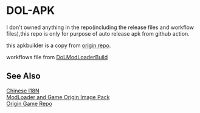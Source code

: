 # DOL-APK

I don't owned anything in the repo(including the release files and workflow files),this repo is only for purpose of auto release apk from github action.  
  
this apkbuilder is a copy from [origin repo](https://gitgud.io/Vrelnir/degrees-of-lewdity/-/tree/master).  

workflows file from [DoLModLoaderBuild](https://github.com/Lyoko-Jeremie/DoLModLoaderBuild)

## See Also  

[Chinese I18N](https://github.com/NumberSir/DoL-I18n-Build)  
[ModLoader and Game Origin Image Pack](https://github.com/Lyoko-Jeremie/DoLModLoaderBuild)  
[Origin Game Repo](https://gitgud.io/Vrelnir/degrees-of-lewdity/)  
